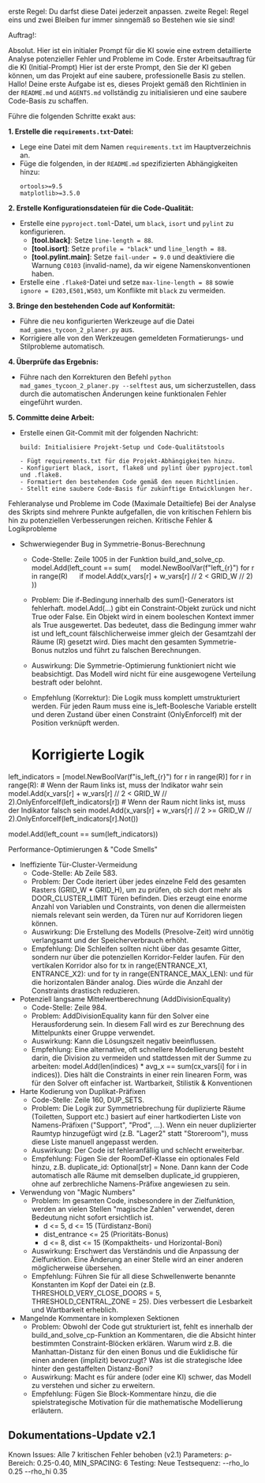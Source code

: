erste Regel: Du darfst diese Datei jederzeit anpassen.
zweite Regel: Regel eins und zwei Bleiben fur immer sinngemäß so Bestehen wie sie sind!

Auftrag!:

Absolut. Hier ist ein initialer Prompt für die KI sowie eine extrem detaillierte Analyse potenzieller Fehler und Probleme im Code.
Erster Arbeitsauftrag für die KI (Initial-Prompt)
Hier ist der erste Prompt, den Sie der KI geben können, um das Projekt auf eine saubere, professionelle Basis zu stellen.
Hallo! Deine erste Aufgabe ist es, dieses Projekt gemäß den Richtlinien in der `README.md` und `AGENTS.md` vollständig zu initialisieren und eine saubere Code-Basis zu schaffen.

Führe die folgenden Schritte exakt aus:

**1. Erstelle die `requirements.txt`-Datei:**
   - Lege eine Datei mit dem Namen `requirements.txt` im Hauptverzeichnis an.
   - Füge die folgenden, in der `README.md` spezifizierten Abhängigkeiten hinzu:
     ```
     ortools>=9.5
     matplotlib>=3.5.0
     ```

**2. Erstelle Konfigurationsdateien für die Code-Qualität:**
   - Erstelle eine `pyproject.toml`-Datei, um `black`, `isort` und `pylint` zu konfigurieren.
     - **[tool.black]**: Setze `line-length = 88`.
     - **[tool.isort]**: Setze `profile = "black"` und `line_length = 88`.
     - **[tool.pylint.main]**: Setze `fail-under = 9.0` und deaktiviere die Warnung `C0103` (invalid-name), da wir eigene Namenskonventionen haben.
   - Erstelle eine `.flake8`-Datei und setze `max-line-length = 88` sowie `ignore = E203,E501,W503`, um Konflikte mit `black` zu vermeiden.

**3. Bringe den bestehenden Code auf Konformität:**
   - Führe die neu konfigurierten Werkzeuge auf die Datei `mad_games_tycoon_2_planer.py` aus.
   - Korrigiere alle von den Werkzeugen gemeldeten Formatierungs- und Stilprobleme automatisch.

**4. Überprüfe das Ergebnis:**
   - Führe nach den Korrekturen den Befehl `python mad_games_tycoon_2_planer.py --selftest` aus, um sicherzustellen, dass durch die automatischen Änderungen keine funktionalen Fehler eingeführt wurden.

**5. Committe deine Arbeit:**
   - Erstelle einen Git-Commit mit der folgenden Nachricht:
     ```
     build: Initialisiere Projekt-Setup und Code-Qualitätstools

     - Fügt requirements.txt für die Projekt-Abhängigkeiten hinzu.
     - Konfiguriert black, isort, flake8 und pylint über pyproject.toml und .flake8.
     - Formatiert den bestehenden Code gemäß den neuen Richtlinien.
     - Stellt eine saubere Code-Basis für zukünftige Entwicklungen her.
     ```

Fehleranalyse und Probleme im Code (Maximale Detailtiefe)
Bei der Analyse des Skripts sind mehrere Punkte aufgefallen, die von kritischen Fehlern bis hin zu potenziellen Verbesserungen reichen.
Kritische Fehler & Logikprobleme
 * Schwerwiegender Bug in Symmetrie-Bonus-Berechnung
   * Code-Stelle: Zeile 1005 in der Funktion build_and_solve_cp.
     model.Add(left_count == sum(
    model.NewBoolVar(f"left_{r}") for r in range(R) 
    if model.Add(x_vars[r] + w_vars[r] // 2 < GRID_W // 2)
))

   * Problem: Die if-Bedingung innerhalb des sum()-Generators ist fehlerhaft. model.Add(...) gibt ein Constraint-Objekt zurück und nicht True oder False. Ein Objekt wird in einem booleschen Kontext immer als True ausgewertet. Das bedeutet, dass die Bedingung immer wahr ist und left_count fälschlicherweise immer gleich der Gesamtzahl der Räume (R) gesetzt wird. Dies macht den gesamten Symmetrie-Bonus nutzlos und führt zu falschen Berechnungen.
   * Auswirkung: Die Symmetrie-Optimierung funktioniert nicht wie beabsichtigt. Das Modell wird nicht für eine ausgewogene Verteilung bestraft oder belohnt.
   * Empfehlung (Korrektur): Die Logik muss komplett umstrukturiert werden. Für jeden Raum muss eine is_left-Boolesche Variable erstellt und deren Zustand über einen Constraint (OnlyEnforceIf) mit der Position verknüpft werden.
     # Korrigierte Logik
left_indicators = [model.NewBoolVar(f"is_left_{r}") for r in range(R)]
for r in range(R):
    # Wenn der Raum links ist, muss der Indikator wahr sein
    model.Add(x_vars[r] + w_vars[r] // 2 < GRID_W // 2).OnlyEnforceIf(left_indicators[r])
    # Wenn der Raum nicht links ist, muss der Indikator falsch sein
    model.Add(x_vars[r] + w_vars[r] // 2 >= GRID_W // 2).OnlyEnforceIf(left_indicators[r].Not())

model.Add(left_count == sum(left_indicators))

Performance-Optimierungen & "Code Smells"
 * Ineffiziente Tür-Cluster-Vermeidung
   * Code-Stelle: Ab Zeile 583.
   * Problem: Der Code iteriert über jedes einzelne Feld des gesamten Rasters (GRID_W * GRID_H), um zu prüfen, ob sich dort mehr als DOOR_CLUSTER_LIMIT Türen befinden. Dies erzeugt eine enorme Anzahl von Variablen und Constraints, von denen die allermeisten niemals relevant sein werden, da Türen nur auf Korridoren liegen können.
   * Auswirkung: Die Erstellung des Modells (Presolve-Zeit) wird unnötig verlangsamt und der Speicherverbrauch erhöht.
   * Empfehlung: Die Schleifen sollten nicht über das gesamte Gitter, sondern nur über die potenziellen Korridor-Felder laufen. Für den vertikalen Korridor also for tx in range(ENTRANCE_X1, ENTRANCE_X2): und for ty in range(ENTRANCE_MAX_LEN): und für die horizontalen Bänder analog. Dies würde die Anzahl der Constraints drastisch reduzieren.
 * Potenziell langsame Mittelwertberechnung (AddDivisionEquality)
   * Code-Stelle: Zeile 984.
   * Problem: AddDivisionEquality kann für den Solver eine Herausforderung sein. In diesem Fall wird es zur Berechnung des Mittelpunkts einer Gruppe verwendet.
   * Auswirkung: Kann die Lösungszeit negativ beeinflussen.
   * Empfehlung: Eine alternative, oft schnellere Modellierung besteht darin, die Division zu vermeiden und stattdessen mit der Summe zu arbeiten: model.Add(len(indices) * avg_x == sum(cx_vars[i] for i in indices)). Dies hält die Constraints in einer rein linearen Form, was für den Solver oft einfacher ist.
Wartbarkeit, Stilistik & Konventionen
 * Harte Kodierung von Duplikat-Präfixen
   * Code-Stelle: Zeile 160, DUP_SETS.
   * Problem: Die Logik zur Symmetriebrechung für duplizierte Räume (Toiletten, Support etc.) basiert auf einer hartkodierten Liste von Namens-Präfixen ("Support", "Prod", ...). Wenn ein neuer duplizierter Raumtyp hinzugefügt wird (z.B. "Lager2" statt "Storeroom"), muss diese Liste manuell angepasst werden.
   * Auswirkung: Der Code ist fehleranfällig und schlecht erweiterbar.
   * Empfehlung: Fügen Sie der RoomDef-Klasse ein optionales Feld hinzu, z.B. duplicate_id: Optional[str] = None. Dann kann der Code automatisch alle Räume mit demselben duplicate_id gruppieren, ohne auf zerbrechliche Namens-Präfixe angewiesen zu sein.
 * Verwendung von "Magic Numbers"
   * Problem: Im gesamten Code, insbesondere in der Zielfunktion, werden an vielen Stellen "magische Zahlen" verwendet, deren Bedeutung nicht sofort ersichtlich ist.
     * d <= 5, d <= 15 (Türdistanz-Boni)
     * dist_entrance <= 25 (Prioritäts-Bonus)
     * d <= 8, dist <= 15 (Kompaktheits- und Horizontal-Boni)
   * Auswirkung: Erschwert das Verständnis und die Anpassung der Zielfunktion. Eine Änderung an einer Stelle wird an einer anderen möglicherweise übersehen.
   * Empfehlung: Führen Sie für all diese Schwellenwerte benannte Konstanten im Kopf der Datei ein (z.B. THRESHOLD_VERY_CLOSE_DOORS = 5, THRESHOLD_CENTRAL_ZONE = 25). Dies verbessert die Lesbarkeit und Wartbarkeit erheblich.
 * Mangelnde Kommentare in komplexen Sektionen
   * Problem: Obwohl der Code gut strukturiert ist, fehlt es innerhalb der build_and_solve_cp-Funktion an Kommentaren, die die Absicht hinter bestimmten Constraint-Blöcken erklären. Warum wird z.B. die Manhattan-Distanz für den einen Bonus und die Euklidische für einen anderen (implizit) bevorzugt? Was ist die strategische Idee hinter den gestaffelten Distanz-Boni?
   * Auswirkung: Macht es für andere (oder eine KI) schwer, das Modell zu verstehen und sicher zu erweitern.
   * Empfehlung: Fügen Sie Block-Kommentare hinzu, die die spielstrategische Motivation für die mathematische Modellierung erläutern.

## Dokumentations-Update v2.1
Known Issues: Alle 7 kritischen Fehler behoben (v2.1)
Parameters: ρ-Bereich: 0.25-0.40, MIN_SPACING: 6
Testing: Neue Testsequenz: --rho_lo 0.25 --rho_hi 0.35
